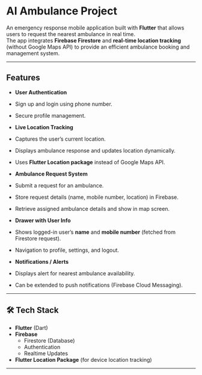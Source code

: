 # AI Ambulance Project

An emergency response mobile application built with **Flutter** that allows users to request the nearest ambulance in real time.  
The app integrates **Firebase Firestore** and **real-time location tracking** (without Google Maps API) to provide an efficient ambulance booking and management system.

---

## Features

-  **User Authentication**
  - Sign up and login using phone number.
  - Secure profile management.

-  **Live Location Tracking**
  - Captures the user’s current location.
  - Displays ambulance response and updates location dynamically.
  - Uses **Flutter Location package** instead of Google Maps API.

-  **Ambulance Request System**
  - Submit a request for an ambulance.
  - Store request details (name, mobile number, location) in Firebase.
  - Retrieve assigned ambulance details and show in map screen.

-  **Drawer with User Info**
  - Shows logged-in user’s **name** and **mobile number** (fetched from Firestore request).
  - Navigation to profile, settings, and logout.

-  **Notifications / Alerts**
  - Displays alert for nearest ambulance availability.
  - Can be extended to push notifications (Firebase Cloud Messaging).

---

## 🛠 Tech Stack

- **Flutter** (Dart)
- **Firebase**
  - Firestore (Database)
  - Authentication
  - Realtime Updates
- **Flutter Location Package** (for device location tracking)

---



